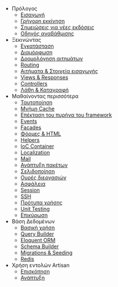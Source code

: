 - Πρόλογος
    - [Εισαγωγή](/docs/introduction)
    - [Γρήγορη εκκίνηση](/docs/quick)
    - [Σημειώσεις για νέες εκδόσεις](/docs/releases)
    - [Οδηγός αναβάθμισης](/docs/upgrade)
- Ξεκινώντας
    - [Εγκατάσταση](/docs/installation)
    - [Διαμόρφωση](/docs/configuration)
    - [Δρομολόγηση αιτημάτων](/docs/lifecycle)
    - [Routing](/docs/routing)
    - [Αιτήματα & Στοιχεία εισαγωγής](/docs/requests)
    - [Views & Responses](/docs/responses)
    - [Controllers](/docs/controllers)
    - [Λάθη & Καταγραφή](/docs/errors)
- Μαθαίνοντας περισσότερα
    - [Ταυτοποίηση](/docs/security)
    - [Μνήμη Cache](/docs/cache)
    - [Επέκταση του πυρήνα του framework](/docs/extending)
    - [Events](/docs/events)
    - [Facades](/docs/facades)
    - [Φόρμες & HTML](/docs/html)
    - [Helpers](/docs/helpers)
    - [IoC Container](/docs/ioc)
    - [Localization](/docs/localization)
    - [Mail](/docs/mail)
    - [Ανάπτυξη πακέτων](/docs/packages)
    - [Σελιδοποίηση](/docs/pagination)
    - [Ουρές διεργασιών](/docs/queues)
    - [Ασφάλεια](/docs/security)
    - [Session](/docs/session)
    - [SSH](/docs/ssh)
    - [Πρότυπα χρήσης](/docs/templates)
    - [Unit Testing](/docs/testing)
    - [Επικύρωση](/docs/validation)
- Βάση Δεδομένων
    - [Βασική χρήση](/docs/database)
    - [Query Builder](/docs/queries)
    - [Eloquent ORM](/docs/eloquent)
    - [Schema Builder](/docs/schema)
    - [Migrations & Seeding](/docs/migrations)
    - [Redis](/docs/redis)
- Χρήση εντολών Artisan
    - [Επισκόπηση](/docs/artisan)
    - [Ανάπτυξη](/docs/commands)